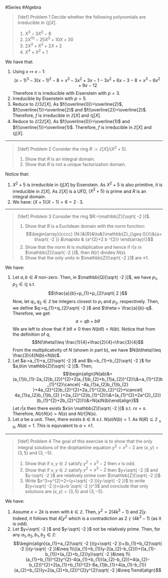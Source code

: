 #Series #Algebra 

> [!def] Problem 1
> Decide whether the following polynomials are irreducible in $\mathbb{Q}[X]$.
> 1. $X^{3}-3X^{2}-8$
> 2. $2X^{10}-25X^3+10X+30$
> 3. $2X^3+X^2+2X+2$
> 4. $X^4+X^2+1$

We have that:
1. Using $x\mapsto x-1$: $$(x-1)^{3}-3(x-1)^{2}-8=x^{3}-3x^{2}+3x-1-3x^{2}+6x-3-8=x^{3}-6x^{2}+9x-12$$Therefore it is irreducible with Eisenstein with $p=3$.
2. Irreducible by Eisenstein with $p=5$.
3. Reduce to $\mathbb{Z} /3\mathbb{Z}[X]$. As $f(\overline{0})=\overline{2}$, $f(\overline{1})=\overline{2}$ and $f(\overline{2})=\overline{2}$. Therefore, $f$ is irreducible in $\mathbb{Z}[X]$ and $\mathbb{Q}[X]$.
4. Reduce to $\mathbb{Z} /2\mathbb{Z}[X]$. As $f(\overline{0})=\overline{1}$ and $f(\overline{1})=\overline{1}$. Therefore, $f$ is irreducible in $\mathbb{Z}[X]$ and $\mathbb{Q}[X]$.
---
> [!def] Problem 2
> Consider the ring $R:=\mathbb{Z}[X] / (X^{2}+5)$.
> 1. Show that $R$ is an integral domain.
> 2. Show that $R$ is not a unique factorization domain.

Notice that:
1. $X^{2}+5$ is irreducible in $\mathbb{Q}[X]$ by Eisenstein. As $X^{2}+5$ is also primitive, it is irreducible in $\mathbb{Z}[X]$. As $\mathbb{Z}[X]$ is a UFD, $(X^{2}+5)$ is prime and $R$ is an integral domain.
2. We have: $(X+1)(X-1)=6=2\cdot{3}$.
---
> [!def] Problem 3
> Consider the ring $R:=\mathbb{Z}[\sqrt{ -2 }]$.
> 1. Show that $R$ is a Euclidean domain with the norm function: $$\begin{array}{cccc} {N:}&{R}&\to&{\mathbb{Z}_{\geq 0}}\\&{a+ b\sqrt{ -2 }} &\mapsto & {a^{2}+2 b ^{2}} \end{array}{}$$
> 2. Show that the norm $N$ is multiplicative and hence if $r|s$ in $\mathbb{Z}[\sqrt{ -2 }]$, then $N(r)$ divides $N(s)$.
> 3. Show that the only units in $\mathbb{Z}[\sqrt{ -2 }]$ are $\pm 1$.

We have:
1. Let $a,b\in R$ non-zero. Then, in $\mathbb{Q}[\sqrt{ -2 }]$, we have $p_{1},p_{2}\in \mathbb{Q}$ s.t.  $$\frac{a}{b}=p_{1}+p_{2}\sqrt{ 2 }$$Now, let $q_{1},q_{2}\in \mathbb{Z}$ be integers closest to $p_{1}$ and $p_{2}$, respectively. Then, we define $q:=q_{1}+q_{2}\sqrt{ -2 }$ and $\theta:= \frac{a}{b}-q$. Therefore, we get: $$a=qb+b\theta$$We are left to show that if $b\theta\neq0$ then $N(b\theta)<N(b)$. Notice that from the definition of $q$, $$N(\theta)\leq \frac{1}{4}+\frac{2}{4}=\frac{3}{4}$$From the multiplicativity of $N$ (shown in part b), we have $N(b\theta)\leq \frac{3}{4}N(b)<N(b)$.
2. Let $a:=a_{1}+a_{2}\sqrt{ -2 }$ and $b:=b_{1}+b_{2}\sqrt{ -2 }$ for $a,b\in \mathbb{Z}[\sqrt{ -2 }]$. Then, $$\begin{align}N(ab)&=(a_{1}b_{1}-2a_{2}b_{2})^{2}+2(a_{1}b_{2}+b_{1}a_{2})^{2}\\&=a_{1}^{2}b_{1}^{2}\cancel{ -4a_{1}a_{2}b_{1}b_{2} }+4a_{2}^{2}b_{2}^{2}+2a_{1}^{2}b_{2}^{2}+\cancel{ 4a_{1}a_{2}b_{1}b_{2} }+2a_{2}^{2}b_{1}^{2}\\&=(a_{1}^{2}+2a^{2}_{2})(b_{1}^{2}+2b_{2}^{2})\\&=N(a)N(b)\end{align}$$Let $r|s$ then there exists $x\in \mathbb{Z}[\sqrt{ -2 }]$ s.t. $rx=s$. Therefore, $N(r)N(x)=N(s)$ and $N(r)|N(s)$.
3. Let $a$ be a unit. Then, there exists $b\in \mathbb{R}$ s.t. $N(a)N(b)=1$. As $N(R)\subseteq\mathbb{Z}_{\geq 0}$, $N(a)=1$.  This is equivalent to $a=\pm 1$.
---
> [!def] Problem 4
> The goal of this exercise is to show that the only integral solutions of the diophantine equation $y^{2}=x^{3}-2$ are $(x,y)=(3,5)$ and $(3,-5)$.
> 1. Show that if $x,y\in \mathbb{Z}$ satisfy $y^{2}=x^{3}-2$ then $x$ is odd.
> 2. Show that if $x,y\in \mathbb{Z}$ satisfy $y^{2}=x^{3}-2$ then $y+\sqrt{ -2 }$ and $y-\sqrt{ -2 }$ are relatively prime over $\mathbb{Z}[\sqrt{ -2 }]$.
> 3. Write $x^3=y^{2}+2=(y+\sqrt{ -2 })(y-\sqrt{ -2 })$ to write $(y+\sqrt{ -2 })=(a+b \sqrt{ -2 })^3$ and conclude that only solutions are $(x,y)=(3,5)$ and $(3,-5)$.

We have:
1. Assume $x=2k$ is even with $k\in\mathbb{Z}$. Then, $y^{2}=2(4k^{3} -1)$ and $2|y$. Indeed, it follows that $4|y^{2}$ which is a contradiction as $2\nmid (4k^3-1)$ (as it is odd).
2. Let $y+\sqrt{ -2 }$ and $y-\sqrt{ -2 }$ not be relatively prime. Then, for any $a_{1},a_{2},b_{1},b_{2}\in \mathbb{Z}$: $$\begin{align}(a_{1}+a_{2}\sqrt{ -2 })(y+\sqrt{ -2 })+(b_{1}+b_{2}\sqrt{ -2 })(y-\sqrt{ -2 })&\neq 1\\((a_{1}+b_{1})y-2(a_{2}-b_{2}))+((a_{1}-b_{1})+(a_{2}+b_{2})y)\sqrt{ -2 }&\neq 1\\(a_{1}+b_{1})^{2}y^{2}-4(a_{1}+b_{1})(a_{2}-b_{2})+4(a_{2}-b_{2})^{2}+2(a_{1}+b_{1})^{2}-8a_{1}b_{1}+4(a_{1}-b_{1})(a_{2}+b_{2})y+2(a_{2}+b_{2})^{2}y^{2}\sqrt{ -2 }&\neq 1\end{align}$$
